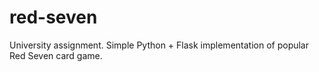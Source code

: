 # red-seven
University assignment. Simple Python + Flask implementation of popular Red Seven card game.
